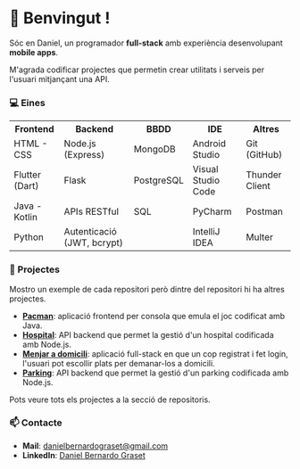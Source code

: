 # 👋 Benvingut !

Sóc en Daniel, un programador **full-stack** amb experiència desenvolupant **mobile apps**.  

M'agrada codificar projectes que permetin crear utilitats i serveis per l'usuari mitjançant una API.

### 💻 Eines

<table>
  <tr>
    <th><strong>Frontend</strong></th>
    <th><strong>Backend</strong></th>
    <th><strong>BBDD</strong></th>
    <th><strong>IDE</strong></th>
    <th><strong>Altres</strong></th>
  </tr>
  <tr>
    <td>HTML - CSS</td>
    <td>Node.js (Express)</td>
    <td>MongoDB</td>
    <td>Android Studio</td>
    <td>Git (GitHub)</td>
  </tr>
  <tr>
    <td>Flutter (Dart)</td>
    <td>Flask</td>
    <td>PostgreSQL</td>
    <td>Visual Studio Code</td>
    <td>Thunder Client</td>
  </tr>
  <tr>
    <td>Java - Kotlin</td>
    <td>APIs RESTful</td>
    <td>   SQL</td>
    <td>PyCharm</td>
    <td>Postman</td>
  </tr>
  <tr>
    <td>Python</td>
    <td>Autenticació (JWT, bcrypt)</td>
    <td></td>
    <td>IntelliJ IDEA</td>
    <td>Multer</td>
  </tr>
</table>


### 🚀 Projectes

Mostro un exemple de cada repositori però dintre del repositori hi ha altres projectes.

- **[Pacman](https://github.com/db110513/frontend/tree/main/java/jocs/jocs2D/pacman)**: aplicació frontend per consola que emula el joc codificat amb Java.
- **[Hospital](https://github.com/db110513/backend/tree/main/APIs/js/hospital)**: API backend que permet la gestió d'un hospital codificada amb Node.js.
- **[Menjar a domicili](https://github.com/db110513/fullstack/tree/main/flutterNode.js/compraMenjar)**: aplicació full-stack en que un cop registrat i fet login, l'usuari pot escollir plats per demanar-los a domicili.
- **[Parking](https://github.com/db110513/backend/tree/main/APIs/js/parking)**: API backend que permet la gestió d'un parking codificada amb Node.js.

Pots veure tots els projectes a la secció de repositoris.

### 📫 Contacte

- **Mail**: danielbernardograset@gmail.com
- **LinkedIn**: [Daniel Bernardo Graset](https://www.linkedin.com/in/daniel-bernardo-graset-37b36827b/)
